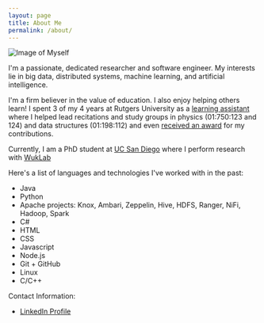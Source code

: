 ```yaml
---
layout: page
title: About Me
permalink: /about/
---
```


![Image of Myself](../assets/images/homepage/profile-pic.jpg)

I'm a passionate, dedicated researcher and software engineer. My interests lie in big data, distributed systems, machine learning, and artificial intelligence.

I'm a firm believer in the value of education. I also enjoy helping others learn! I spent 3 of my 4 years at Rutgers University as a [learning assistant](https://rlc.rutgers.edu/services/learning-assistant-program) where I helped lead recitations and study groups in physics (01:750:123 and 124) and data structures (01:198:112) and even [received an award](http://studentawards.rutgers.edu/2018/05/01/zachary-blanco/) for my contributions.

Currently, I am a PhD student at [UC San Diego](https://ucsd.edu) where I perform research with [WukLab](https://wuklab.io)

Here's a list of languages and technologies I've worked with in the past:

- Java
- Python
- Apache projects: Knox, Ambari, Zeppelin, Hive, HDFS, Ranger, NiFi, Hadoop, Spark
- C#
- HTML
- CSS
- Javascript
- Node.js
- Git + GitHub
- Linux
- C/C++

Contact Information:

- [LinkedIn Profile](https://www.linkedin.com/pub/zac-blanco/9a/2a6/8a9)

